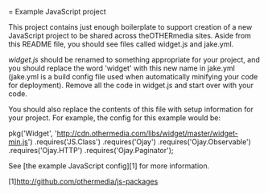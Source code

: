 = Example JavaScript project

This project contains just enough boilerplate to support creation of a new JavaScript
project to be shared across theOTHERmedia sites. Aside from this README file, you
should see files called widget.js and jake.yml.

*widget.js* should be renamed to something appropriate for your project, and you
should replace the word 'widget' with this new name in jake.yml (jake.yml is a build
config file used when automatically minifying your code for deployment). Remove all
the code in widget.js and start over with your code.

You should also replace the contents of this file with setup information for your
project. For example, the config for this example would be:

  pkg('Widget', 'http://cdn.othermedia.com/libs/widget/master/widget-min.js')
      .requires('JS.Class')
      .requires('Ojay')
      .requires('Ojay.Observable')
      .requires('Ojay.HTTP')
      .requires('Ojay.Paginator');

See [the example JavaScript config][1] for more information.

[1]http://github.com/othermedia/js-packages

